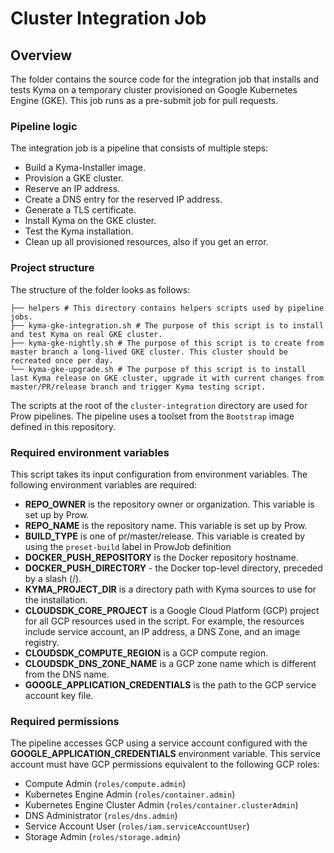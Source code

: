 # Cluster Integration Job

## Overview

The folder contains the source code for the integration job that installs and tests Kyma on a temporary cluster provisioned on Google Kubernetes Engine (GKE).
This job runs as a pre-submit job for pull requests.

### Pipeline logic

The integration job is a pipeline that consists of multiple steps:
- Build a Kyma-Installer image.
- Provision a GKE cluster.
- Reserve an IP address.
- Create a DNS entry for the reserved IP address.
- Generate a TLS certificate.
- Install Kyma on the GKE cluster.
- Test the Kyma installation.
- Clean up all provisioned resources, also if you get an error.

### Project structure

The structure of the folder looks as follows:

``` 
├── helpers # This directory contains helpers scripts used by pipeline jobs.
├── kyma-gke-integration.sh # The purpose of this script is to install and test Kyma on real GKE cluster.
├── kyma-gke-nightly.sh # The purpose of this script is to create from master branch a long-lived GKE cluster. This cluster should be recreated once per day. 
└── kyma-gke-upgrade.sh # The purpose of this script is to install last Kyma release on GKE cluster, upgrade it with current changes from master/PR/release branch and trigger Kyma testing script.
```

The scripts at the root of the `cluster-integration` directory are used for Prow pipelines. The pipeline uses a toolset from the `Bootstrap` image defined in this repository.

### Required environment variables

This script takes its input configuration from environment variables.
The following environment variables are required:

- **REPO_OWNER** is the repository owner or organization. This variable is set up by Prow.
- **REPO_NAME** is the repository name. This variable is set up by Prow.
- **BUILD_TYPE** is one of pr/master/release. This variable is created by using the `preset-build` label in ProwJob definition
- **DOCKER_PUSH_REPOSITORY** is the Docker repository hostname.
- **DOCKER_PUSH_DIRECTORY** - the Docker top-level directory, preceded by a slash (/).
- **KYMA_PROJECT_DIR** is a directory path with Kyma sources to use for the installation.
- **CLOUDSDK_CORE_PROJECT** is a Google Cloud Platform (GCP) project for all GCP resources used in the script. For example, the resources include service account, an IP address, a DNS Zone, and an image registry.
- **CLOUDSDK_COMPUTE_REGION** is a GCP compute region.
- **CLOUDSDK_DNS_ZONE_NAME** is a GCP zone name which is different from the DNS name.
- **GOOGLE_APPLICATION_CREDENTIALS** is the path to the GCP service account key file.

### Required permissions

The pipeline accesses GCP using a service account configured with the **GOOGLE_APPLICATION_CREDENTIALS** environment variable.
This service account must have GCP permissions equivalent to the following GCP roles:

- Compute Admin (`roles/compute.admin`)
- Kubernetes Engine Admin (`roles/container.admin`)
- Kubernetes Engine Cluster Admin (`roles/container.clusterAdmin`)
- DNS Administrator (`roles/dns.admin`)
- Service Account User (`roles/iam.serviceAccountUser`)
- Storage Admin (`roles/storage.admin`)
